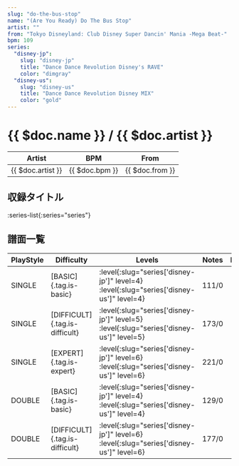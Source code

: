 ```yaml
---
slug: "do-the-bus-stop"
name: "(Are You Ready) Do The Bus Stop"
artist: ""
from: "Tokyo Disneyland: Club Disney Super Dancin' Mania -Mega Beat-"
bpm: 109
series:
  "disney-jp":
    slug: "disney-jp"
    title: "Dance Dance Revolution Disney's RAVE"
    color: "dimgray"
  "disney-us":
    slug: "disney-us"
    title: "Dance Dance Revolution Disney MIX"
    color: "gold"
---
```


# {{ $doc.name }} / {{ $doc.artist }}

|Artist|BPM|From|
|------|---|----|
|{{ $doc.artist }}|{{ $doc.bpm }}|{{ $doc.from }}|

## 収録タイトル

:series-list{:series="series"}

## 譜面一覧

|PlayStyle|Difficulty|Levels|Notes|Movie|
|---------|----------|------|-----|-----|
|SINGLE|[BASIC]{.tag.is-basic}|:level{:slug="series['disney-jp']" level=4} :level{:slug="series['disney-us']" level=4}|111/0||
|SINGLE|[DIFFICULT]{.tag.is-difficult}|:level{:slug="series['disney-jp']" level=5} :level{:slug="series['disney-us']" level=5}|173/0||
|SINGLE|[EXPERT]{.tag.is-expert}|:level{:slug="series['disney-jp']" level=6} :level{:slug="series['disney-us']" level=6}|221/0||
|DOUBLE|[BASIC]{.tag.is-basic}|:level{:slug="series['disney-jp']" level=4} :level{:slug="series['disney-us']" level=4}|129/0||
|DOUBLE|[DIFFICULT]{.tag.is-difficult}|:level{:slug="series['disney-jp']" level=6} :level{:slug="series['disney-us']" level=6}|177/0||
